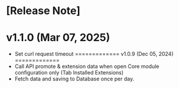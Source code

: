 [Release Note]
=============
v1.1.0 (Mar 07, 2025)
=============
* Set curl request timeout
=============
v1.0.9 (Dec 05, 2024)
=============
* Call API promote & extension data when open Core module configuration only (Tab Installed Extensions)
* Fetch data and saving to Database once per day.